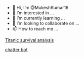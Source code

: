 - 👋 Hi, I’m @MukeshKumar18
- 👀 I’m interested in ...
- 🌱 I’m currently learning ...
- 💞️ I’m looking to collaborate on ...
- 📫 How to reach me ...

<!---
MukeshKumar18/MukeshKumar18 is a ✨ special ✨ repository because its `README.md` (this file) appears on your GitHub profile.
You can click the Preview link to take a look at your changes.
--->
[Titanic survival analysis](https://colab.research.google.com/drive/1UPTsr_Tu2XFiD1WydcAv0YkpYIXh6DLA)



[chatter bot](https://colab.research.google.com/drive/1TzLBTv5s5Fud4WY7an3yPrTM-KpvbO8v#scrollTo=ZH663kX5V5Mb)
